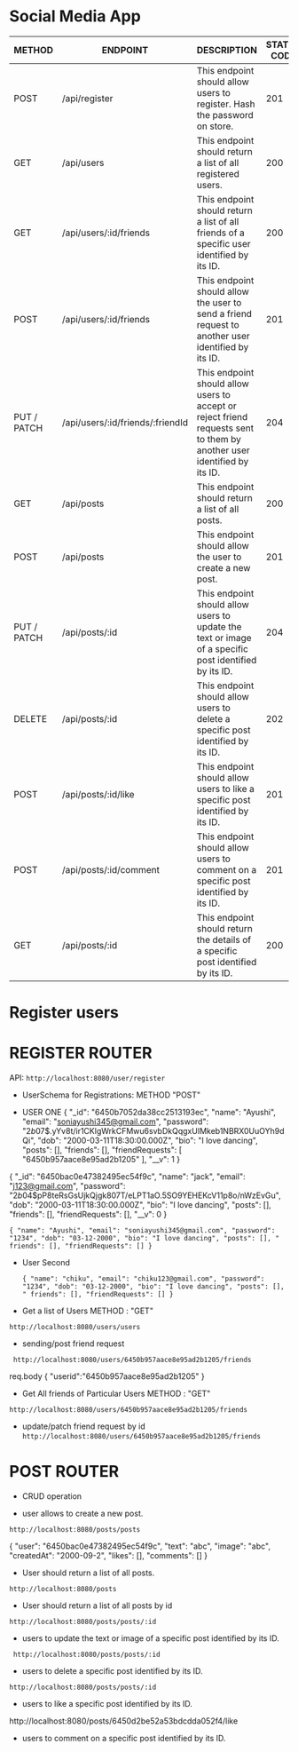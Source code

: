# Social Media App

| METHOD      | ENDPOINT                         | DESCRIPTION                                                                                                             | STATUS CODE |
| ----------- | -------------------------------- | ----------------------------------------------------------------------------------------------------------------------- | ----------- |
| POST        | /api/register                    | This endpoint should allow users to register. Hash the password on store.                                               | 201         |
| GET         | /api/users                       | This endpoint should return a list of all registered users.                                                             | 200         |
| GET         | /api/users/:id/friends           | This endpoint should return a list of all friends of a specific user identified by its ID.                              | 200         |
| POST        | /api/users/:id/friends           | This endpoint should allow the user to send a friend request to another user identified by its ID.                      | 201         |
| PUT / PATCH | /api/users/:id/friends/:friendId | This endpoint should allow users to accept or reject friend requests sent to them by another user identified by its ID. | 204         |
| GET         | /api/posts                       | This endpoint should return a list of all posts.                                                                        | 200         |
| POST        | /api/posts                       | This endpoint should allow the user to create a new post.                                                               | 201         |
| PUT / PATCH | /api/posts/:id                   | This endpoint should allow users to update the text or image of a specific post identified by its ID.                   | 204         |
| DELETE      | /api/posts/:id                   | This endpoint should allow users to delete a specific post identified by its ID.                                        | 202         |
| POST        | /api/posts/:id/like              | This endpoint should allow users to like a specific post identified by its ID.                                          | 201         |
| POST        | /api/posts/:id/comment           | This endpoint should allow users to comment on a specific post identified by its ID.                                    | 201         |
| GET         | /api/posts/:id                   | This endpoint should return the details of a specific post identified by its ID.                                        | 200         |

# Register users

# REGISTER ROUTER

API: `http://localhost:8080/user/register`

- UserSchema for Registrations: METHOD "POST"

- USER ONE
{
    "_id": "6450b7052da38cc2513193ec",
    "name": "Ayushi",
    "email": "soniayushi345@gmail.com",
    "password": "$2b$07$.yYv8t/ir1CKlgWrkCFMwu6svbDkQqgxUIMkeb1NBRX0UuOYh9dQi",
    "dob": "2000-03-11T18:30:00.000Z",
    "bio": "I love dancing",
    "posts": [],
    "friends": [],
    "friendRequests": [
      "6450b957aace8e95ad2b1205"
    ],
    "__v": 1
  }

 {
    "_id": "6450bac0e47382495ec54f9c",
    "name": "jack",
    "email": "j123@gmail.com",
    "password": "$2b$04$pP8teRsGsUjkQjgk807T/eLPT1aO.5SO9YEHEKcV11p8o/nWzEvGu",
    "dob": "2000-03-11T18:30:00.000Z",
    "bio": "I love dancing",
    "posts": [],
    "friends": [],
    "friendRequests": [],
    "__v": 0
  }

`{
  "name": "Ayushi",
  "email": "soniayushi345@gmail.com",
  "password": "1234",
  "dob": "03-12-2000",
  "bio": "I love dancing",
  "posts": [],
  " friends": [],
  "friendRequests": []
}`

- User Second

  `{
  "name": "chiku",
  "email": "chiku123@gmail.com",
  "password": "1234",
  "dob": "03-12-2000",
  "bio": "I love dancing",
  "posts": [],
  " friends": [],
  "friendRequests": []
}`

- Get a list of Users METHOD : "GET"

`http://localhost:8080/users/users`

- sending/post friend request

` http://localhost:8080/users/6450b957aace8e95ad2b1205/friends`

req.body
{
"userid":"6450b957aace8e95ad2b1205"
}

- Get All friends of Particular Users METHOD : "GET"

`http://localhost:8080/users/6450b957aace8e95ad2b1205/friends `

- update/patch friend request by id
  `http://localhost:8080/users/6450b957aace8e95ad2b1205/friends `

# POST ROUTER

- CRUD operation

- user allows to create a new post.

`http://localhost:8080/posts/posts `


{
  "user": "6450bac0e47382495ec54f9c",
  "text": "abc",
  "image": "abc",
  "createdAt": "2000-09-2",
  "likes": [],
  "comments": []
}

- User should return a list of all posts.

`http://localhost:8080/posts `

- User should return a list of all posts by id

`http://localhost:8080/posts/posts/:id `

- users to update the text or image of a specific post identified by its ID.

` http://localhost:8080/posts/posts/:id`

- users to delete a specific post identified by its ID.

`http://localhost:8080/posts/posts/:id `

-  users to like a specific post identified by its ID.

http://localhost:8080/posts/6450d2be52a53bdcdda052f4/like

- users to comment on a specific post identified by its ID.
